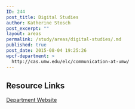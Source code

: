 ```yaml
---
ID: 244
post_title: Digital Studies
author: Katherine Stosch
post_excerpt: ""
layout: areas
permalink: /study/areas/digital-studies/.md
published: true
post_date: 2015-08-04 19:25:26
wpcf-department: >
  http://cas.umw.edu/elc/communication-at-umw/
---
```


<!-- Types Custom Fields: -->

<!-- resource-links -->
## Resource Links

<!-- department -->
[Department Website](http://cas.umw.edu/elc/communication-at-umw/)

<!-- End department -->

<!-- End resource-links -->

<!-- End Types Custom Fields -->